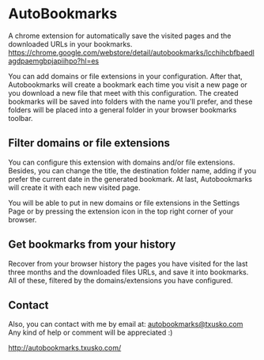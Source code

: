 # AutoBookmarks
A chrome extension for automatically save the visited pages and the downloaded URLs in your bookmarks.
https://chrome.google.com/webstore/detail/autobookmarks/lcchihcbfbaedlagdpaemgbpjapiihpo?hl=es

You can add domains or file extensions in your configuration. After that, Autobookmarks will create a bookmark each time you visit a new page or you download a new file that meet with this configuration. The created bookmarks will be saved into folders with the name you'll prefer, and these folders will be placed into a general folder in your browser bookmarks toolbar.

## Filter domains or file extensions
You can configure this extension with domains and/or file extensions. Besides, you can change the title, the destination folder name, adding if you prefer the current date in the generated bookmark. At last, Autobookmarks will create it with each new visited page.

You will be able to put in new domains or file extensions in the Settings Page or by pressing the extension icon in the top right corner of your browser.

## Get bookmarks from your history
Recover from your browser history the pages you have visited for the last three months and the downloaded files URLs, and save it into bookmarks. All of these, filtered by the domains/extensions you have configured.

## Contact
Also, you can contact with me by email at: autobookmarks@txusko.com
Any kind of help or comment will be appreciated :)

http://autobookmarks.txusko.com/
